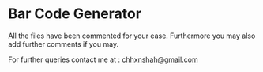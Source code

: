 # Bar Code Generator

All the files have been commented for your ease. Furthermore you may also add further comments if you may.


For further queries contact me at : chhxnshah@gmail.com
